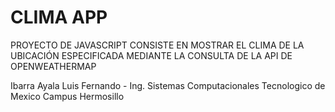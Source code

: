 # CLIMA APP

PROYECTO DE JAVASCRIPT CONSISTE EN MOSTRAR EL CLIMA DE LA UBICACIÓN ESPECIFICADA MEDIANTE LA CONSULTA DE LA API DE OPENWEATHERMAP

Ibarra Ayala Luis Fernando - Ing. Sistemas Computacionales
Tecnologico de Mexico Campus Hermosillo